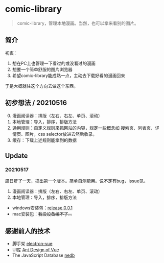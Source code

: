 # comic-library

> comic-library，管理本地漫画。当然，也可以拿来看别的图片。

## 简介
初衷：
1. 想在PC上也管理一下看过的或没看过的漫画
2. 想要一个简单舒服的图片浏览器
3. 希望comic-library能成熟一点，主动去下载好看的漫画回来

于是大概就往这个方向去做这个东西。

## 初步想法 / 20210516
0. 漫画阅读器：排版（左右、右左、单页、滚动）
1. 本地管理：导入，排序，排版方法
2. 通用规则：自定义规则来抓网站的内容，规定一些概念如 搜索页、列表页、详情页、图片，css selector放进去然后收录。
3. 缓存：下载上述规则能拿到的数据


## Update
### 20210517
周日肝了一天，搞出第一个版本。简单自测能用。说不定有bug，issue见。
1. 漫画阅读器：排版（左右、右左、单页、滚动）
2. 本地管理：导入，排序，排版方法

 - windows安装包：[release 0.0.1](https://github.com/BD777/comic-library/releases/tag/0.0.1)
 - mac安装包：~~我没设备编不了...~~


## 感谢前人的技术
 - 脚手架 [electron-vue](https://github.com/SimulatedGREG/electron-vue)
 - UI库 [Ant Design of Vue](https://antdv.com/docs/vue/introduce-cn/)
 - The JavaScript Database [nedb](https://github.com/louischatriot/nedb)
